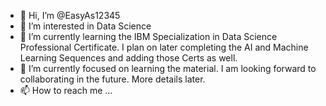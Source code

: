- 👋 Hi, I’m @EasyAs12345
- 👀 I’m interested in Data Science
- 🌱 I’m currently learning the IBM Specialization in Data Science Professional Certificate.  I plan on later completing the AI and Machine Learning Sequences and adding those Certs as well.
- 💞️ I’m currently focused on learning the material.  I am looking forward to collaborating in the future.  More details later.
- 📫 How to reach me ...

<!---
EasyAs12345/EasyAs12345 is a ✨ special ✨ repository because its `README.md` (this file) appears on your GitHub profile.
You can click the Preview link to take a look at your changes.
--->
